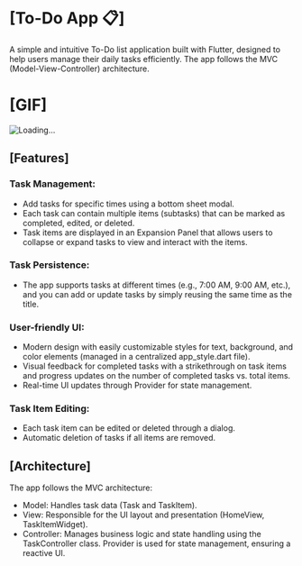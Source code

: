# [To-Do App 📋]
A simple and intuitive To-Do list application built with Flutter, designed to help users manage their daily tasks efficiently. The app follows the MVC (Model-View-Controller) architecture.

# [GIF]
![Loading...](Gif/Gif.gif)

## [Features]
### Task Management:
- Add tasks for specific times using a bottom sheet modal.
- Each task can contain multiple items (subtasks) that can be marked as completed, edited, or deleted.
- Task items are displayed in an Expansion Panel that allows users to collapse or expand tasks to view and interact with the items.

### Task Persistence:
- The app supports tasks at different times (e.g., 7:00 AM, 9:00 AM, etc.), and you can add or update tasks by simply reusing the same time as the title.

### User-friendly UI:
- Modern design with easily customizable styles for text, background, and color elements (managed in a centralized app_style.dart file).
- Visual feedback for completed tasks with a strikethrough on task items and progress updates on the number of completed tasks vs. total items.
- Real-time UI updates through Provider for state management.

### Task Item Editing:
- Each task item can be edited or deleted through a dialog.
- Automatic deletion of tasks if all items are removed.

## [Architecture]
The app follows the MVC architecture:
- Model: Handles task data (Task and TaskItem).
- View: Responsible for the UI layout and presentation (HomeView, TaskItemWidget).
- Controller: Manages business logic and state handling using the TaskController class. Provider is used for state management, ensuring a reactive UI.
